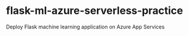 # flask-ml-azure-serverless-practice
Deploy Flask machine learning application on Azure App Services
